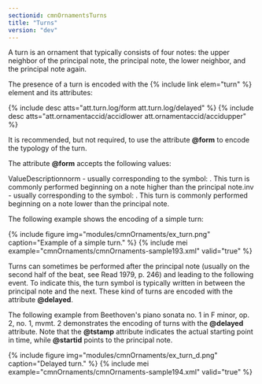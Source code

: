 ```yaml
---
sectionid: cmnOrnamentsTurns
title: "Turns"
version: "dev"
---
```


A turn is an ornament that typically consists of four notes: the upper neighbor of the principal note, the principal note, the lower neighbor, and the principal note again.

The presence of a turn is encoded with the {% include link elem="turn" %} element and its attributes:

  
{% include desc atts="att.turn.log/form att.turn.log/delayed" %} 
{% include desc atts="att.ornamentaccid/accidlower att.ornamentaccid/accidupper" %} 
 

It is recommended, but not required, to use the attribute **@form** to encode the typology of the turn.

The attribute **@form** accepts the following values:

 
ValueDescriptionnorm - usually corresponding to the symbol: . This turn is commonly
          performed beginning on a note higher than the principal note.inv - usually corresponding to the symbol: . This turn is commonly
          performed beginning on a note lower than the principal note. 

The following example shows the encoding of a simple turn:

{% include figure img="modules/cmnOrnaments/ex_turn.png" caption="Example of a simple turn." %}
{% include mei example="cmnOrnaments/cmnOrnaments-sample193.xml" valid="true" %}
    
Turns can sometimes be performed after the principal note (usually on the second half of the beat, see Read 1979, p. 246) and leading to the following event. To indicate this, the turn symbol is typically written in between the principal note and the next. These kind of turns are encoded with the attribute **@delayed**.

The following example from Beethoven's piano sonata no. 1 in F minor, op. 2, no. 1, mvmt. 2 demonstrates the encoding of turns with the **@delayed** attribute. Note that the **@tstamp** attribute indicates the actual starting point in time, while **@startid** points to the principal note.

{% include figure img="modules/cmnOrnaments/ex_turn_d.png" caption="Delayed turn." %}
{% include mei example="cmnOrnaments/cmnOrnaments-sample194.xml" valid="true" %}
    
